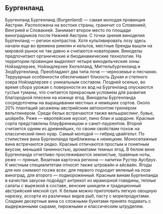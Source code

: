 ## Бургенланд 

Бургенланд
Бургенланд (Burgenland) — самая молодая провинция Австрии. Расположена на востоке страны, граничит со Словенией, Венгрией и Словакией. Занимает второе место по площади виноградников после Нижней Австрии. С точки зрения виноделия Бургенланд — регион контрастов. Хотя культивировать лозу здесь начали еще во времена римлян и кельтов, местные бренды вышли на мировой рынок не так давно и считаются новаторами. Виноделы предпочитают органические и биодинамические технологии.
На территории провинции выделяют четыре винодельческие зоны: Нойзидлерзее, Нойзидлерзее Хюгелланд, Миттельбургенланд и Зюдбургенланд. Преобладают два типа почв — черноземье и песчаник. Терруарные особенности обеспечивает близость Дуная и степного озера Нойзидлерзее с уникальным составом. 
Поздней осенью, во время сбора урожая с поверхности их вод на Бургенланд опускаются густые туманы, что считается прекрасным условием для развития благородной плесени на кожице ягод.
Виноделы Бургенланда сосредоточены на выращивании местных и немецких сортов. Около 20% плантаций засажены австрийским автохонтом грюнером вельтлинером. 
Среди белых встречаются также вельшрислинг, бувье, шойребе. Реже — европейские мускат, пино блан и шардоне.
Красные сорта представлены блауфренкишом и санкт-лаурентом. Второй считается одним из древнейших, по своим свойствам похож на классический пино нуар. Самый молодой — гибрид цвайгельт.
По стилистике вина Бургенланда приближены к немецким. Моносепажные вина встречаются редко. Красные отличаются простым и понятным вкусом, меньшей танинностью, ароматами темных ягод. В белом вине Бургенланда отчетливо прослеживаются землистые, травяные ноты, реже — пряные.
Визитная карточка региона — напитки Рустер Аусбрух. К местным специалитетам относят также штровайн и айсвайн. Ягоды для них снимают позже всех: для первого подходит вяленый на лозе виноград, для второго — подмороженный.
Красным винам Бургенланда в качестве закуски подойдут антрекот из мраморной говядины, теплые салаты с вырезкой в составе, венские шницели и традиционный австрийский мясной суп. К белым можно приготовить легкую овощную нарезку, ассорти из различных видов рыб, пасту с морепродуктами.
Сладкие десертные вина со сложными букетами принято подавать с выдержанными сырами, пирожными и классическим штруделем.

